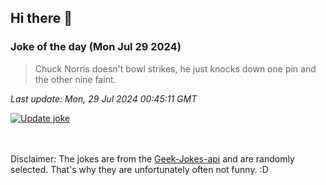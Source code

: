 ## Hi there 👋

### Joke of the day (Mon Jul 29 2024)
<!-- joke -->
>Chuck Norris doesn't bowl strikes, he just knocks down one pin and the other nine faint.
<!-- /joke -->

*Last update: Mon, 29 Jul 2024 00:45:11 GMT*

[![Update joke](https://github.com/nclskfm/nclskfm/actions/workflows/joke.yml/badge.svg)](https://github.com/nclskfm/nclskfm/actions/workflows/joke.yml)

<br><br>
Disclaimer: The jokes are from the [Geek-Jokes-api](https://github.com/sameerkumar18/geek-joke-api) and are randomly selected. That's why they are unfortunately often not funny. :D
